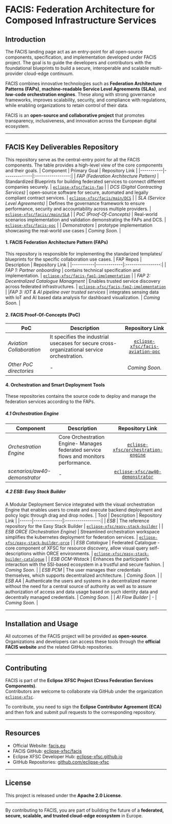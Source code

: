 # FACIS: Federation Architecture for Composed Infrastructure Services

## Introduction  
The FACIS landing page act as an entry-point for all open-source components, specification, and implementation developed under FACIS project. The goal is to guide the developers and contributors with the foundational blueprints to build a secure, interoperable and scalable multi-provider cloud-edge continuum. 

FACIS combines innovative technologies such as **Federation Architecture Patterns (FAPs)**, **machine-readable Service Level Agreements (SLAs)**, and **low-code orchestration engines**. These along with strong governance frameworks, improves scalability, security, and compliance with regulations, while enabling organizations to retain control of their data. 

 FACIS is an **open-source and collaborative project** that promotes transparency, inclusiveness, and innovation across the European digital ecosystem. 

---

## FACIS Key Deliverables Repository
This repository serve as the central-entry point for all the FACIS components. The table provides a high-level view of the core components and their goals.
| Component | Primary Goal | Repository Link |
|-----------|--------------|:-----------------:|
| *FAP (Federation Architecture Pattern)* | Standardized Blueprints for building federated services to connect different companies securely. | [`eclipse-xfsc/facis-fap`](https://github.com/eclipse-xfsc/facis-fap) |
| *DCS (Digital Contracting Services)* | open-source software for secure, automated and legally compliant contract services. | [`eclipse-xfsc/facis/main/DCS`](https://github.com/eclipse-xfsc/facis/tree/main/DCS) |
| *SLA (Service Level Agreements)* | Defines the governance framework to ensure performance, security and accountability across multiple providers. | [`eclipse-xfsc/facis//main/SLA`](https://github.com/eclipse-xfsc/facis/tree/main/SLA) |
| *PoC (Proof-Of-Concepts)* | Real-world scenarios implementation and validation demonstrating the FAPs and DCS. | [`eclipse-xfsc/facis-poc`](https://github.com/eclipse-xfsc/facis-poc) |
| *Demonstrators* | prototype implementation showcasing the real-world use cases | *Coming Soon.* |


#### 1. FACIS Federation Architecture Pattern (FAPs) 
This repository is responsible for implementing the standarized templates/ blueprints for the specific collaboration use cases.
| FAP Repos | Description | Repository Link |
|-----------|-------------|:-----------------:|
| *FAP 1: Partner onboarding* | contains technical specification and implementation. | [`eclipse-xfsc/facis-fap1-implementation`](https://github.com/eclipse-xfsc/facis-fap1-implementation) |
| *FAP 2: Decentralized Catalogue Managment* | Enables trusted service discovery across federated infrastructures. | [`eclipse-xfsc/facis-fap2-implementation`](https://github.com/eclipse-xfsc/facis-fap2-implementation) |
|*FAP 3: IOT & AI pipeline over trusted services* | integrates sensing data with IoT and AI based data analysis for dashboard visualization. | *Coming Soon.* |

#### 2. FACIS Proof-Of-Concepts (PoC) 
| PoC | Description | Repository Link |
|-----|-------------|:-----------------:|
| *Aviation Collaboration* | It specifies the industrial usecases for secure cross-organizational service orchestration. | [`eclipse-xfsc/facis-aviation-poc`](https://github.com/eclipse-xfsc/facis-aviation-poc) |
| *Other PoC directories* | - | *Coming Soon.*|


#### 4. Orchestration and Smart Deployment Tools
These repositories contains the source code to deploy and manage the federation services according to the FAPs.

##### 4.1 Orchestration Engine 
| Component | Description | Repository Link |
|-----------|-------------|:-----------------:|
| *Orchestration Engine* | Core Orchestration Engine- Manages federated service flows and monitors performance. | [`eclipse-xfsc/orchestration-engine`](https://github.com/eclipse-xfsc/orchestration-engine) |
| *scenarios/aw40-demonstrator* | - | [`eclipse-xfsc/aw40-demonstrator`](https://github.com/eclipse-xfsc/aw40-demonstrator) |

##### 4.2 ESB: Easy Stack Builder 
A Modular Deployment Service integrated with the visual orchestration Engine that enables users to create and execute backend deployment and policy logic through drag and drop nodes.
| Tool | Description | Repository Link |
|------|--------------|:-----------------:|
| *ESB* | The reference repository for the Easy Stack Builder | [`eclipse-xfsc/easy-stack-builder`](https://github.com/eclipse-xfsc/easy-stack-builder) |
| *ESB ORCE (Orchestration Engine)* | Streamlined orchestration workspace simplifies the kubernetes deployment for federation services. | [`eclipse-xfsc/easy-stack-builder-orce`](https://github.com/eclipse-xfsc/easy-stack-builder-orce) |
| *ESB Catalogue* | Federated Catalogue - core component of XFSC for resource discovery, allow visual query self-descriptions within ORCE environments.  | [`eclipse-xfsc/easy-stack-builder-catalogue`](https://github.com/eclipse-xfsc/easy-stack-builder-catalogue) |
| *ESB OCM-Wstack* | Enhances the participant’s interaction with the SSI-based ecosystem in a trustful and secure fashion. | *Coming Soon.* |
| *ESB PCM* | The user manages their credentials themselves, which supports decentralized architecture. | *Coming Soon.* |
| *ESB AA* | Authenticate the users and systems in a decentralized manner without the need for a central source of authority as well as to assure authorization of access and data usage based on such identity data and decentrally managed credentials. | *Coming Soon.* |
| *AI Flow Builder* | - | *Coming Soon.* |



---

## Installation and Usage  
All outcomes of the FACIS project will be provided as **open-source**. Organizations and developers can access these tools through the **official FACIS website** and the related GitHub repositories.  

---

## Contributing  
FACIS is part of the **Eclipse XFSC Project (Cross Federation Services Components)**.  
Contributors are welcome to collaborate via GitHub under the organization [`eclipse-xfsc`](https://github.com/eclipse-xfsc).  

To contribute, you need to sign the **Eclipse Contributor Agreement (ECA)** and then fork and submit pull requests to the corresponding repository.  

---

## Resources  
- Official Website: [facis.eu](https://www.facis.eu)
- FACIS GitHub:  [eclipse-xfsc/facis](https://github.com/eclipse-xfsc/facis)
- Eclipse XFSC Developer Hub: [eclipse-xfsc.github.io](https://eclipse-xfsc.github.io/landingpage/)  
- GitHub Repositories: [github.com/eclipse-xfsc](https://github.com/eclipse-xfsc)  

---

## License  
This project is released under the **Apache 2.0 License**.  

---

By contributing to FACIS, you are part of building the future of a **federated, secure, scalable, and trusted cloud-edge ecosystem** in Europe.  
